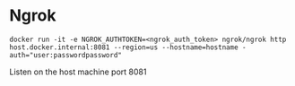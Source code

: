 # Ngrok

```
docker run -it -e NGROK_AUTHTOKEN=<ngrok_auth_token> ngrok/ngrok http host.docker.internal:8081 --region=us --hostname=hostname -auth="user:passwordpassword"
```

Listen on the host machine port 8081